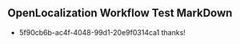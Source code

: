 ## OpenLocalization Workflow Test MarkDown
* 5f90cb6b-ac4f-4048-99d1-20e9f0314ca1 thanks!

<!--HONumber=Jul16_HO4-->


